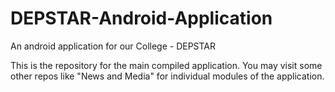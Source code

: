 # DEPSTAR-Android-Application
An android application for our College - DEPSTAR

This is the repository for the main compiled application. You may visit some other repos like "News and Media" for individual modules of the application.
